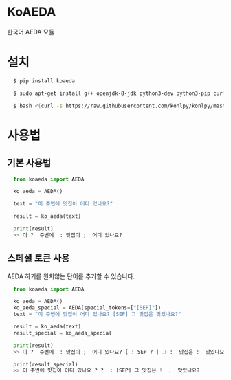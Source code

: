 # KoAEDA

한국어 AEDA 모듈

# 설치

```zsh
  $ pip install koaeda

  $ sudo apt-get install g++ openjdk-8-jdk python3-dev python3-pip curl

  $ bash <(curl -s https://raw.githubusercontent.com/konlpy/konlpy/master/scripts/mecab.sh)
```

# 사용법

## 기본 사용법

```python
  from koaeda import AEDA

  ko_aeda = AEDA()

  text = "이 주변에 맛집이 어디 있나요?"

  result = ko_aeda(text)

  print(result)
  >> 이 ?  주변에  : 맛집이 ;  어디 있나요?
```

## 스페셜 토큰 사용

AEDA 하기를 원치않는 단어를 추가할 수 있습니다.

```python
  from koaeda import AEDA

  ko_aeda = AEDA()
  ko_aeda_special = AEDA(special_tokens=["[SEP]"])
  text = "이 주변에 맛집이 어디 있나요? [SEP] 그 맛집은 맛있나요?"

  result = ko_aeda(text)
  result_special = ko_aeda_special

  print(result)
  >> 이 ?  주변에  : 맛집이 ;  어디 있나요? [ : SEP ? ] 그 :  맛집은 :  맛있나요?

  print(result_special)
  >> 이 주변에 맛집이 어디 있나요 ? ?  : [SEP] 그 맛집은 !  ;  맛있나요?
```
